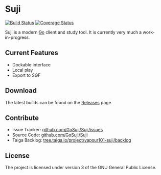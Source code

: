 # Suji

[![Build Status](https://travis-ci.org/GoSuji/Suji.png?branch=master)](https://travis-ci.org/GoSuji/Suji) [![Coverage Status](https://coveralls.io/repos/github/GoSuji/Suji/badge.png?branch=master)](https://coveralls.io/github/GoSuji/Suji?branch=master)

Suji is a modern [Go](https://en.wikipedia.org/wiki/Go_(game)) client and study tool. It is currently very much a work-in-progress.

## Current Features

- Dockable interface
- Local play
- Export to SGF

## Download

The latest builds can be found on the [Releases](https://github.com/GoSuji/Suji/releases) page.

## Contribute

- Issue Tracker: [github.com/GoSuji/Suji/issues](https://github.com/GoSuji/Suji/issues)
- Source Code: [github.com/GoSuji/Suji](https://github.com/GoSuji/Suji)
- Taiga Backlog: [tree.taiga.io/project/vapour101-suji/backlog](https://tree.taiga.io/project/vapour101-suji/backlog)

## License

The project is licensed under version 3 of the GNU General Public License.

